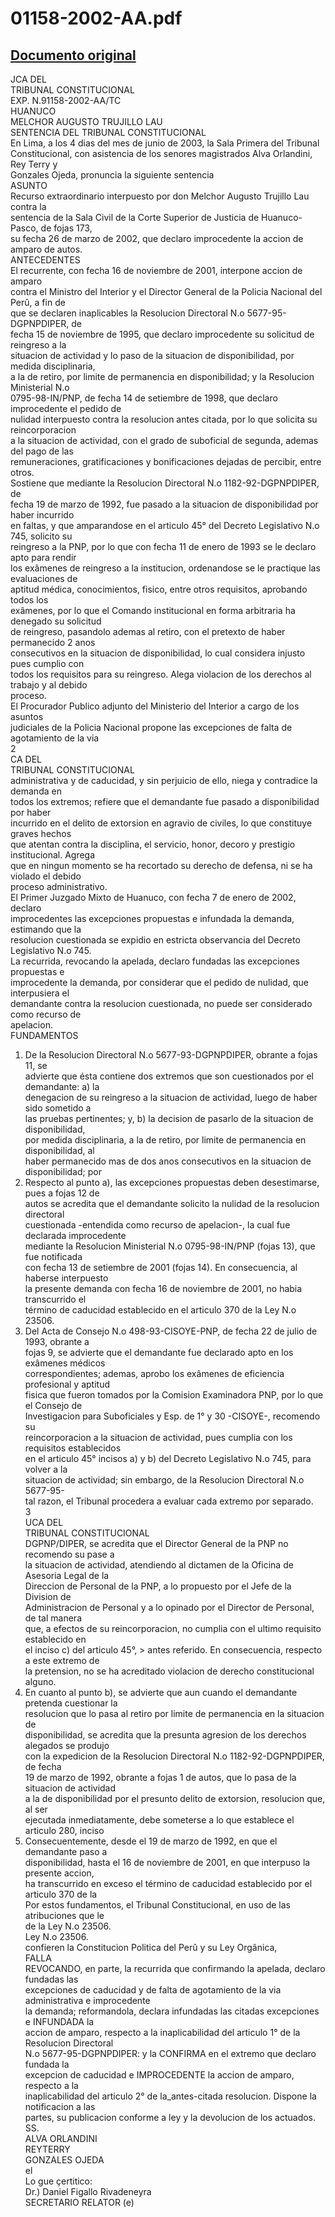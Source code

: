 
01158-2002-AA.pdf
=================
  
[Documento original](https://tc.gob.pe/jurisprudencia/2003/01158-2002-AA.pdf)  
---  
JCA DEL  
TRIBUNAL CONSTITUCIONAL  
EXP. N.91158-2002-AA/TC  
HUANUCO  
MELCHOR AUGUSTO TRUJILLO LAU  
SENTENCIA DEL TRIBUNAL CONSTITUCIONAL  
En Lima, a los 4 dias del mes de junio de 2003, la Sala Primera del Tribunal  
Constitucional, con asistencia de los senores magistrados Alva Orlandini, Rey Terry y  
Gonzales Ojeda, pronuncia la siguiente sentencia  
ASUNTO  
Recurso extraordinario interpuesto por don Melchor Augusto Trujillo Lau contra la  
sentencia de la Sala Civil de la Corte Superior de Justicia de Huanuco-Pasco, de fojas 173,  
su fecha 26 de marzo de 2002, que declaro improcedente la accion de amparo de autos.  
ANTECEDENTES  
El recurrente, con fecha 16 de noviembre de 2001, interpone accion de amparo  
contra el Ministro del Interior y el Director General de la Policia Nacional del Perû, a fin de  
que se declaren inaplicables la Resolucion Directoral N.o 5677-95-DGPNPDIPER, de  
fecha 15 de noviembre de 1995, que declaro improcedente su solicitud de reingreso a la  
situacion de actividad y lo paso de la situacion de disponibilidad, por medida disciplinaria,  
a la de retiro, por limite de permanencia en disponibilidad; y la Resolucion Ministerial N.o  
0795-98-IN/PNP, de fecha 14 de setiembre de 1998, que declaro improcedente el pedido de  
nulidad interpuesto contra la resolucion antes citada, por lo que solicita su reincorporacion  
a la situacion de actividad, con el grado de suboficial de segunda, ademas del pago de las  
remuneraciones, gratificaciones y bonificaciones dejadas de percibir, entre otros.  
Sostiene que mediante la Resolucion Directoral N.o 1182-92-DGPNPDIPER, de  
fecha 19 de marzo de 1992, fue pasado a la situacion de disponibilidad por haber incurrido  
en faltas, y que amparandose en el articulo 45° del Decreto Legislativo N.o 745, solicito su  
reingreso a la PNP, por lo que con fecha 11 de enero de 1993 se le declaro apto para rendir  
los exâmenes de reingreso a la institucion, ordenandose se le practique las evaluaciones de  
aptitud médica, conocimientos, fisico, entre otros requisitos, aprobando todos los  
exâmenes, por lo que el Comando institucional en forma arbitraria ha denegado su solicitud  
de reingreso, pasandolo ademas al retiro, con el pretexto de haber permanecido 2 anos  
consecutivos en la situacion de disponibilidad, lo cual considera injusto pues cumplio con  
todos los requisitos para su reingreso. Alega violacion de los derechos al trabajo y al debido  
proceso.  
El Procurador Publico adjunto del Ministerio del Interior a cargo de los asuntos  
judiciales de la Policia Nacional propone las excepciones de falta de agotamiento de la via  
2  
CA DEL  
TRIBUNAL CONSTITUCIONAL  
administrativa y de caducidad, y sin perjuicio de ello, niega y contradice la demanda en  
todos los extremos; refiere que el demandante fue pasado a disponibilidad por haber  
incurrido en el delito de extorsion en agravio de civiles, lo que constituye graves hechos  
que atentan contra la disciplina, el servicio, honor, decoro y prestigio institucional. Agrega  
que en ningun momento se ha recortado su derecho de defensa, ni se ha violado el debido  
proceso administrativo.  
El Primer Juzgado Mixto de Huanuco, con fecha 7 de enero de 2002, declaro  
improcedentes las excepciones propuestas e infundada la demanda, estimando que la  
resolucion cuestionada se expidio en estricta observancia del Decreto Legislativo N.o 745.  
La recurrida, revocando la apelada, declaro fundadas las excepciones propuestas e  
improcedente la demanda, por considerar que el pedido de nulidad, que interpusiera el  
demandante contra la resolucion cuestionada, no puede ser considerado como recurso de  
apelacion.  
FUNDAMENTOS  
1. De la Resolucion Directoral N.o 5677-93-DGPNPDIPER, obrante a fojas 11, se  
advierte que ésta contiene dos extremos que son cuestionados por el demandante: a) la  
denegacion de su reingreso a la situacion de actividad, luego de haber sido sometido a  
las pruebas pertinentes; y, b) la decision de pasarlo de la situacion de disponibilidad,  
por medida disciplinaria, a la de retiro, por limite de permanencia en disponibilidad, al  
haber permanecido mas de dos anos consecutivos en la situacion de disponibilidad; por  
2. Respecto al punto a), las excepciones propuestas deben desestimarse, pues a fojas 12 de  
autos se acredita que el demandante solicito la nulidad de la resolucion directoral  
cuestionada -entendida como recurso de apelacion-, la cual fue declarada improcedente  
mediante la Resolucion Ministerial N.o 0795-98-IN/PNP (fojas 13), que fue notificada  
con fecha 13 de setiembre de 2001 (fojas 14). En consecuencia, al haberse interpuesto  
la presente demanda con fecha 16 de noviembre de 2001, no habia transcurrido el  
término de caducidad establecido en el articulo 370 de la Ley N.o 23506.  
3. Del Acta de Consejo N.o 498-93-CISOYE-PNP, de fecha 22 de julio de 1993, obrante a  
fojas 9, se advierte que el demandante fue declarado apto en los exâmenes médicos  
correspondientes; ademas, aprobo los exâmenes de eficiencia profesional y aptitud  
fisica que fueron tomados por la Comision Examinadora PNP, por lo que el Consejo de  
Investigacion para Suboficiales y Esp. de 1° y 30 -CISOYE-, recomendo su  
reincorporacion a la situacion de actividad, pues cumplia con los requisitos establecidos  
en el articulo 45° incisos a) y b) del Decreto Legislativo N.o 745, para volver a la  
situacion de actividad; sin embargo, de la Resolucion Directoral N.o 5677-95-  
tal razon, el Tribunal procedera a evaluar cada extremo por separado.  
3  
UCA DEL  
TRIBUNAL CONSTITUCIONAL  
DGPNP/DIPER, se acredita que el Director General de la PNP no recomendo su pase a  
la situacion de actividad, atendiendo al dictamen de la Oficina de Asesoria Legal de la  
Direccion de Personal de la PNP, a lo propuesto por el Jefe de la Division de  
Administracion de Personal y a lo opinado por el Director de Personal, de tal manera  
que, a efectos de su reincorporacion, no cumplia con el ultimo requisito establecido en  
el inciso c) del articulo 45°, > antes referido. En consecuencia, respecto a este extremo de  
la pretension, no se ha acreditado violacion de derecho constitucional alguno.  
4. En cuanto al punto b), se advierte que aun cuando el demandante pretenda cuestionar la  
resolucion que lo pasa al retiro por limite de permanencia en la situacion de  
disponibilidad, se acredita que la presunta agresion de los derechos alegados se produjo  
con la expedicion de la Resolucion Directoral N.o 1182-92-DGPNPDIPER, de fecha  
19 de marzo de 1992, obrante a fojas 1 de autos, que lo pasa de la situacion de actividad  
a la de disponibilidad por el presunto delito de extorsion, resolucion que, al ser  
ejecutada inmediatamente, debe someterse a lo que establece el articulo 280, inciso  
5. Consecuentemente, desde el 19 de marzo de 1992, en que el demandante paso a  
disponibilidad, hasta el 16 de noviembre de 2001, en que interpuso la presente accion,  
ha transcurrido en exceso el término de caducidad establecido por el articulo 370 de la  
Por estos fundamentos, el Tribunal Constitucional, en uso de las atribuciones que le  
de la Ley N.o 23506.  
Ley N.o 23506.  
confieren la Constitucion Politica del Perû y su Ley Orgânica,  
FALLA  
REVOCANDO, en parte, la recurrida que confirmando la apelada, declaro fundadas las  
excepciones de caducidad y de falta de agotamiento de la via administrativa e improcedente  
la demanda; reformandola, declara infundadas las citadas excepciones e INFUNDADA la  
accion de amparo, respecto a la inaplicabilidad del articulo 1° de la Resolucion Directoral  
N.o 5677-95-DGPNPDIPER: y la CONFIRMA en el extremo que declaro fundada la  
excepcion de caducidad e IMPROCEDENTE la accion de amparo, respecto a la  
inaplicabilidad del articulo 2° de la_antes-citada resolucion. Dispone la notificacion a las  
partes, su publicacion conforme a ley y la devolucion de los actuados.  
SS.  
ALVA ORLANDINI  
REYTERRY  
GONZALES OJEDA  
el  
Lo gue çertitico:  
Dr.) Daniel Figallo Rivadeneyra  
SECRETARIO RELATOR (e)